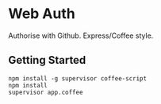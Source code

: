# Web Auth

Authorise with Github. Express/Coffee style.

## Getting Started

```
npm install -g supervisor coffee-script
npm install
supervisor app.coffee
```
